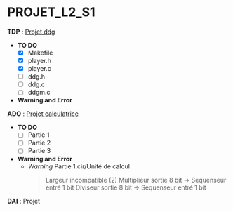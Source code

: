 # PROJET_L2_S1

  **TDP** : [Projet ddg](https://elearn.univ-pau.fr/pluginfile.php/492181/mod_resource/content/2/projet-20191119.pdf)
  - **TO DO**
    - [x] Makefile
    - [x] player.h
    - [x] player.c
    - [ ] ddg.h
    - [ ] ddg.c
    - [ ] ddgm.c
  - **Warning and Error**
    
    
  **ADO** : [Projet calculatrice](http://ecariou.perso.univ-pau.fr/cours/archi/sujet-projet.html)
  - **TO DO**
    - [ ] Partie 1
    - [ ] Partie 2
    - [ ] Partie 3
  - **Warning and Error**
    - *Warning* Partie 1.cir/Unité de calcul
      > Largeur incompatible (2)
      > Multiplieur sortie 8 bit -> Sequenseur entré 1 bit
      > Diviseur sortie 8 bit -> Sequenseur entré 1 bit


  **DAI** : Projet
    
    
